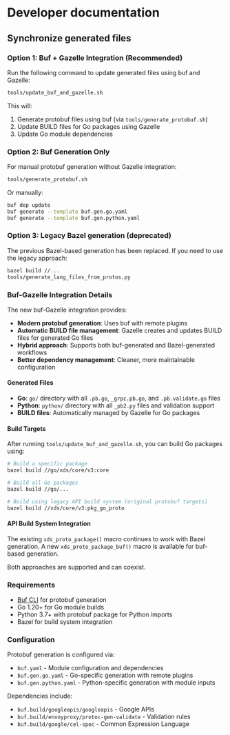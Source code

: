 # Developer documentation

## Synchronize generated files

### Option 1: Buf + Gazelle Integration (Recommended)

Run the following command to update generated files using buf and Gazelle:

```sh
tools/update_buf_and_gazelle.sh
```

This will:
1. Generate protobuf files using buf (via `tools/generate_protobuf.sh`)
2. Update BUILD files for Go packages using Gazelle
3. Update Go module dependencies

### Option 2: Buf Generation Only

For manual protobuf generation without Gazelle integration:

```sh
tools/generate_protobuf.sh
```

Or manually:

```sh
buf dep update
buf generate --template buf.gen.go.yaml
buf generate --template buf.gen.python.yaml
```

### Option 3: Legacy Bazel generation (deprecated)

The previous Bazel-based generation has been replaced. If you need to use the legacy approach:

```sh
bazel build //...
tools/generate_lang_files_from_protos.py
```

### Buf-Gazelle Integration Details

The new buf-Gazelle integration provides:

- **Modern protobuf generation**: Uses buf with remote plugins
- **Automatic BUILD file management**: Gazelle creates and updates BUILD files for generated Go files
- **Hybrid approach**: Supports both buf-generated and Bazel-generated workflows
- **Better dependency management**: Cleaner, more maintainable configuration

#### Generated Files
- **Go**: `go/` directory with all `.pb.go`, `_grpc.pb.go`, and `.pb.validate.go` files
- **Python**: `python/` directory with all `_pb2.py` files and validation support
- **BUILD files**: Automatically managed by Gazelle for Go packages

#### Build Targets
After running `tools/update_buf_and_gazelle.sh`, you can build Go packages using:

```sh
# Build a specific package
bazel build //go/xds/core/v3:core

# Build all Go packages
bazel build //go/...

# Build using legacy API build system (original protobuf targets)
bazel build //xds/core/v3:pkg_go_proto
```

#### API Build System Integration

The existing `xds_proto_package()` macro continues to work with Bazel generation.
A new `xds_proto_package_buf()` macro is available for buf-based generation.

Both approaches are supported and can coexist.

### Requirements

- [Buf CLI](https://docs.buf.build/installation) for protobuf generation
- Go 1.20+ for Go module builds
- Python 3.7+ with protobuf package for Python imports
- Bazel for build system integration

### Configuration

Protobuf generation is configured via:
- `buf.yaml` - Module configuration and dependencies
- `buf.gen.go.yaml` - Go-specific generation with remote plugins
- `buf.gen.python.yaml` - Python-specific generation with module inputs

Dependencies include:
- `buf.build/googleapis/googleapis` - Google APIs
- `buf.build/envoyproxy/protoc-gen-validate` - Validation rules
- `buf.build/google/cel-spec` - Common Expression Language
